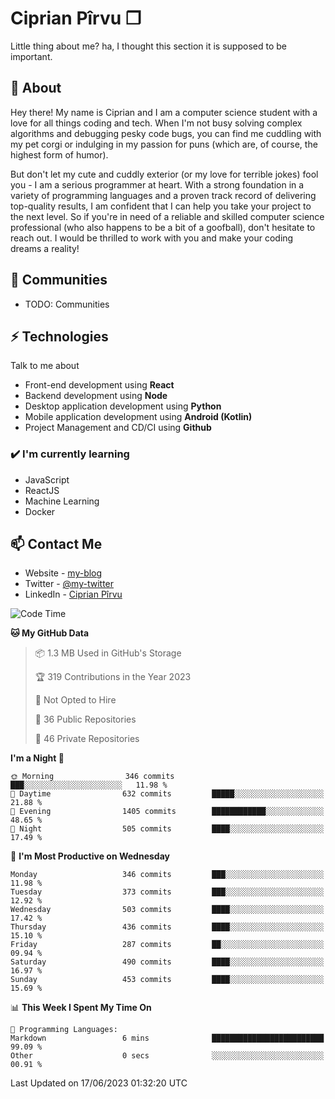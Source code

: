 # Ciprian Pîrvu ❐

Little thing about me? ha, I thought this section it is supposed to be important.

## 🧐 About

Hey there! My name is Ciprian and I am a computer science student with a love for all things coding and tech. When I'm not busy solving complex algorithms and debugging pesky code bugs, you can find me cuddling with my pet corgi or indulging in my passion for puns (which are, of course, the highest form of humor).

But don't let my cute and cuddly exterior (or my love for terrible jokes) fool you - I am a serious programmer at heart. With a strong foundation in a variety of programming languages and a proven track record of delivering top-quality results, I am confident that I can help you take your project to the next level. So if you're in need of a reliable and skilled computer science professional (who also happens to be a bit of a goofball), don't hesitate to reach out. I would be thrilled to work with you and make your coding dreams a reality!

## 👯 Communities

-   TODO: Communities

## ⚡ Technologies

Talk to me about

-   Front-end development using **React**
-   Backend development using **Node**
-   Desktop application development using **Python**
-   Mobile application development using **Android (Kotlin)**
-   Project Management and CD/CI using **Github**

### ✔️ I'm currently learning

-   JavaScript
-   ReactJS
-   Machine Learning
-   Docker

## 📫 Contact Me

-   Website - [my-blog]()
-   Twitter - [@my-twitter]()
-   LinkedIn - [Ciprian Pîrvu](https://www.linkedin.com/in/p%C3%AErvu-ciprian-cristian-4415991b1/)

<!--START_SECTION:waka-->
![Code Time](http://img.shields.io/badge/Code%20Time-1%2C781%20hrs%2057%20mins-blue)

**🐱 My GitHub Data** 

> 📦 1.3 MB Used in GitHub's Storage 
 > 
> 🏆 319 Contributions in the Year 2023
 > 
> 🚫 Not Opted to Hire
 > 
> 📜 36 Public Repositories 
 > 
> 🔑 46 Private Repositories 
 > 
**I'm a Night 🦉** 

```text
🌞 Morning                346 commits         ███░░░░░░░░░░░░░░░░░░░░░░   11.98 % 
🌆 Daytime                632 commits         █████░░░░░░░░░░░░░░░░░░░░   21.88 % 
🌃 Evening                1405 commits        ████████████░░░░░░░░░░░░░   48.65 % 
🌙 Night                  505 commits         ████░░░░░░░░░░░░░░░░░░░░░   17.49 % 
```
📅 **I'm Most Productive on Wednesday** 

```text
Monday                   346 commits         ███░░░░░░░░░░░░░░░░░░░░░░   11.98 % 
Tuesday                  373 commits         ███░░░░░░░░░░░░░░░░░░░░░░   12.92 % 
Wednesday                503 commits         ████░░░░░░░░░░░░░░░░░░░░░   17.42 % 
Thursday                 436 commits         ████░░░░░░░░░░░░░░░░░░░░░   15.10 % 
Friday                   287 commits         ██░░░░░░░░░░░░░░░░░░░░░░░   09.94 % 
Saturday                 490 commits         ████░░░░░░░░░░░░░░░░░░░░░   16.97 % 
Sunday                   453 commits         ████░░░░░░░░░░░░░░░░░░░░░   15.69 % 
```


📊 **This Week I Spent My Time On** 

```text
💬 Programming Languages: 
Markdown                 6 mins              █████████████████████████   99.09 % 
Other                    0 secs              ░░░░░░░░░░░░░░░░░░░░░░░░░   00.91 % 
```


 Last Updated on 17/06/2023 01:32:20 UTC
<!--END_SECTION:waka-->
